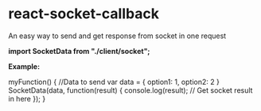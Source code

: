 # react-socket-callback
An easy way to send and get response from socket in one request



<b>import SocketData from "./client/socket";</b>


<b>Example:</b>

myFunction() {
  //Data to send
  var data = {
    option1: 1,
    option2: 2
  }
    SocketData(data, function(result) {
      console.log(result); // Get socket result in here
    });
  }
